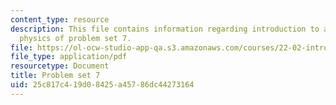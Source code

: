 ```yaml
---
content_type: resource
description: This file contains information regarding introduction to applied nuclear
  physics of problem set 7.
file: https://ol-ocw-studio-app-qa.s3.amazonaws.com/courses/22-02-introduction-to-applied-nuclear-physics-spring-2012/25c817c419d08425a45786dc44273164_MIT22_02S12_pset7.pdf
file_type: application/pdf
resourcetype: Document
title: Problem set 7
uid: 25c817c4-19d0-8425-a457-86dc44273164
---
```

